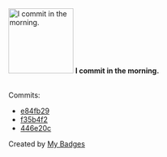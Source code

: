 <img src="https://my-badges.github.io/my-badges/morning-commits.png" alt="I commit in the morning." title="I commit in the morning." width="128">
<strong>I commit in the morning.</strong>
<br><br>

Commits:

- <a href="https://github.com/jellev-of/jellev-of/commit/e84fb2973b0191ef323e175781277aa207fdf214">e84fb29</a>
- <a href="https://github.com/jellev-of/jellev-of/commit/f35b4f2822d118870c362a0f809bba96db002ad3">f35b4f2</a>
- <a href="https://github.com/jellev-of/jellev-of/commit/446e20c5afc75d0a960f83b7f076ec93aa5b6d1a">446e20c</a>


Created by <a href="https://github.com/my-badges/my-badges">My Badges</a>